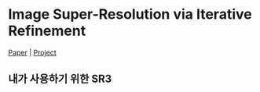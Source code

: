 # Image Super-Resolution via Iterative Refinement

[Paper](https://arxiv.org/pdf/2104.07636.pdf ) |  [Project](https://iterative-refinement.github.io/ )

## 내가 사용하기 위한 SR3
